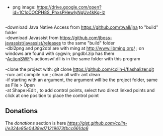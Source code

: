 - png image: https://drive.google.com/open?id=1C1cCOCPH8S_PhxsPHewIyNgUv4kKg-lz

<br>-download Java Native Access from https://github.com/twall/jna to "build" folder
<br>-download Javassist from https://github.com/jboss-javassist/javassist/releases to the same "build" folder
<br>-dbl2png and png2dbl are with ming at http://www.libming.org/ ; on windows are found with cygwin; pngdbl.zip has them
<br>-[ActionSWF](https://github.com/colin-i/actionswf)'s actionswf.dll is in the same folder with this program
<br>
<br>-clone the project with: git clone https://github.com/colin-i/flashalizer.git
<br>-run: ant compile run ; clean all with: ant clean
<br>-if starting with an argument, the argument will be the project folder, same as File > Open
<br>-at Shape>Edit , to add control points, select two direct linked points and click at one position to place the control point

## Donations
The *donations* section is here
*https://gist.github.com/colin-i/e324e85e0438ed71219673fbcc661da6*